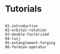 # Tutorials

```{toctree}

01-introduction
02-orbital-rotation
03-double-factorized
04-lucj
05-entanglement-forging
06-fermion-operator
```

